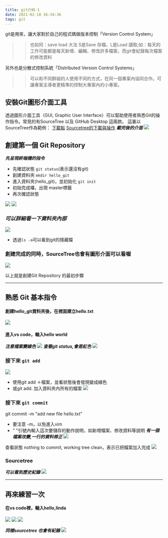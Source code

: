 ```yaml
---
title: git介紹-1
date: 2021-02-18 16:34:36
tags: git 
---
```

git是用來，讓大家對於自己的程式碼做版本控制「Version Control System」
>>也如同：save load 大法
 S是Save 存檔，L是Load 讀取;如：每天的工作可能都是每天新增、編輯、修改許多檔案，而git會紀錄每次檔案的修改資料

另外也是分散式控制系統「Distributed Version Control Systems」
>>可以和不同群組的人使用不同的方式，在同一個專案內協同合作。可讓專案主導者更精準的控制大專案內的小專案。

## 安裝Git圖形介面工具
透過圖形介面工具（GUI, Graphic User Interface）可以幫助使用者熟悉Git的操作指令。常見的有SourceTree 以及 GitHub Desktop 這兩款。
這裏以SourceTree作為範例：
[下載點](https://www.sourcetreeapp.com/)
[Sourcetree的下載與操作](https://ithelp.ithome.com.tw/articles/10206852)
  ***載完後的介面***
![](https://i.imgur.com/04TzJ0s.png)

## 創建第一個 Git Repository
 ***先呈現終端機的指令***

* 先確認狀態 `git status`(表示還沒有git)
* 創建資料夾 `mkdir hello_git`
* 進入資料夾(hello_git)，並初始化 `git init`
* 初始完成囉，出現 master標籤
* 再次確認狀態

![](https://i.imgur.com/kneVHZx.png)
![](https://i.imgur.com/URJ3bOu.png)


### ***可以詳細看一下資料夾內部***
![](https://i.imgur.com/hT0CUMo.png)
* 透過`ls -a`可以看到git的隱藏檔

### 創建完成的同時，SourceTree也會有圖形介面可以看喔
![](https://i.imgur.com/59As6HT.png)

以上就是創建Git Repository 的最初步驟

--- 

## 熟悉 Git 基本指令 
#### 創建hello_git資料夾後，在裡面建立hello.txt
![](https://i.imgur.com/SD39uTZ.png)

#### 進入vs code，輸入hello world 
  ***注意檔案變綠色***
![](https://i.imgur.com/bdKBKX3.png)
 ***查看git status,會是紅色***
 ![](https://i.imgur.com/vjDWNJh.png)

### 接下來 `git add`
 ![](https://i.imgur.com/PSUh7Zc.png)
* 使用git add ＋檔案，並看狀態後會發現變成綠色
* 或git add. 加入資料夾內所有的檔案
![](https://i.imgur.com/dtVWtYp.png)


### 接下來 `git commit`
git commit -m "add new file hello.txt"
* 要注意 -m，以免進入vim
* " "引號內輸入這次要儲存的動作說明，如新增檔案、修改資料等說明
***有一個檔案改變,一行的資料修正***
![](https://i.imgur.com/8O82KJE.png)

查看狀態
 nothing to commit, working tree clean，表示已把檔案加入完成
![](https://i.imgur.com/V8fUljG.png)

### Sourcetree
 ***可以看到歷史紀錄***
![](https://i.imgur.com/OUFvghP.png)

---

## 再來練習一次
#### 在vs code裡，輸入hello,linda
![](https://i.imgur.com/IA3JOLy.png)
![](https://i.imgur.com/Emcv1oF.png)
![](https://i.imgur.com/gH1cFEV.png)

***同樣sourcetree 也會有紀錄***
![](https://i.imgur.com/57n8uaP.png)
